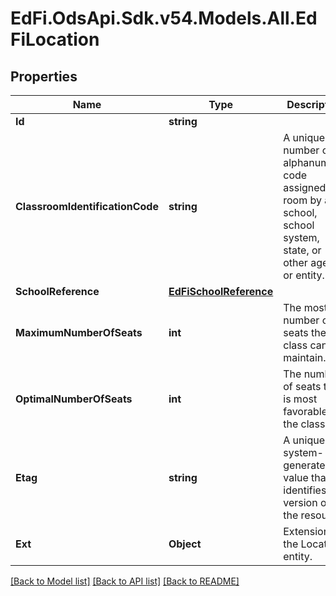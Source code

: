 # EdFi.OdsApi.Sdk.v54.Models.All.EdFiLocation

## Properties

Name | Type | Description | Notes
------------ | ------------- | ------------- | -------------
**Id** | **string** |  | [optional] 
**ClassroomIdentificationCode** | **string** | A unique number or alphanumeric code assigned to a room by a school, school system, state, or other agency or entity. | 
**SchoolReference** | [**EdFiSchoolReference**](EdFiSchoolReference.md) |  | 
**MaximumNumberOfSeats** | **int** | The most number of seats the class can maintain. | [optional] 
**OptimalNumberOfSeats** | **int** | The number of seats that is most favorable to the class. | [optional] 
**Etag** | **string** | A unique system-generated value that identifies the version of the resource. | [optional] 
**Ext** | **Object** | Extensions to the Location entity. | [optional] 

[[Back to Model list]](../README.md#documentation-for-models) [[Back to API list]](../README.md#documentation-for-api-endpoints) [[Back to README]](../README.md)

